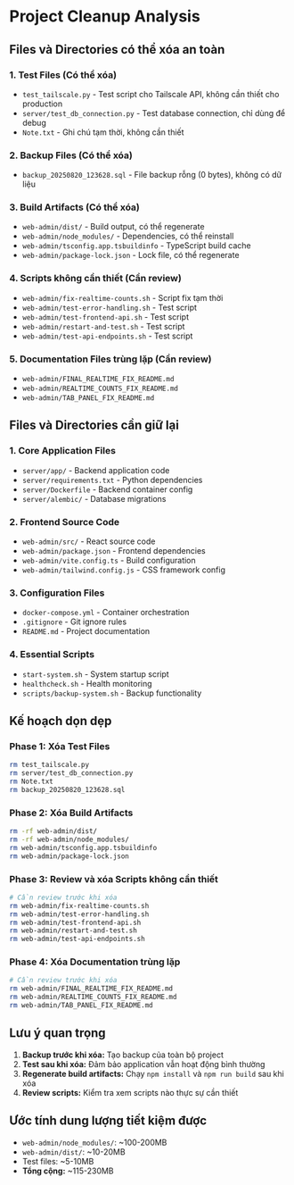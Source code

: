 # Project Cleanup Analysis

## Files và Directories có thể xóa an toàn

### 1. **Test Files (Có thể xóa)**
- `test_tailscale.py` - Test script cho Tailscale API, không cần thiết cho production
- `server/test_db_connection.py` - Test database connection, chỉ dùng để debug
- `Note.txt` - Ghi chú tạm thời, không cần thiết

### 2. **Backup Files (Có thể xóa)**
- `backup_20250820_123628.sql` - File backup rỗng (0 bytes), không có dữ liệu

### 3. **Build Artifacts (Có thể xóa)**
- `web-admin/dist/` - Build output, có thể regenerate
- `web-admin/node_modules/` - Dependencies, có thể reinstall
- `web-admin/tsconfig.app.tsbuildinfo` - TypeScript build cache
- `web-admin/package-lock.json` - Lock file, có thể regenerate

### 4. **Scripts không cần thiết (Cần review)**
- `web-admin/fix-realtime-counts.sh` - Script fix tạm thời
- `web-admin/test-error-handling.sh` - Test script
- `web-admin/test-frontend-api.sh` - Test script
- `web-admin/restart-and-test.sh` - Test script
- `web-admin/test-api-endpoints.sh` - Test script

### 5. **Documentation Files trùng lặp (Cần review)**
- `web-admin/FINAL_REALTIME_FIX_README.md`
- `web-admin/REALTIME_COUNTS_FIX_README.md`
- `web-admin/TAB_PANEL_FIX_README.md`

## Files và Directories cần giữ lại

### 1. **Core Application Files**
- `server/app/` - Backend application code
- `server/requirements.txt` - Python dependencies
- `server/Dockerfile` - Backend container config
- `server/alembic/` - Database migrations

### 2. **Frontend Source Code**
- `web-admin/src/` - React source code
- `web-admin/package.json` - Frontend dependencies
- `web-admin/vite.config.ts` - Build configuration
- `web-admin/tailwind.config.js` - CSS framework config

### 3. **Configuration Files**
- `docker-compose.yml` - Container orchestration
- `.gitignore` - Git ignore rules
- `README.md` - Project documentation

### 4. **Essential Scripts**
- `start-system.sh` - System startup script
- `healthcheck.sh` - Health monitoring
- `scripts/backup-system.sh` - Backup functionality

## Kế hoạch dọn dẹp

### Phase 1: Xóa Test Files
```bash
rm test_tailscale.py
rm server/test_db_connection.py
rm Note.txt
rm backup_20250820_123628.sql
```

### Phase 2: Xóa Build Artifacts
```bash
rm -rf web-admin/dist/
rm -rf web-admin/node_modules/
rm web-admin/tsconfig.app.tsbuildinfo
rm web-admin/package-lock.json
```

### Phase 3: Review và xóa Scripts không cần thiết
```bash
# Cần review trước khi xóa
rm web-admin/fix-realtime-counts.sh
rm web-admin/test-error-handling.sh
rm web-admin/test-frontend-api.sh
rm web-admin/restart-and-test.sh
rm web-admin/test-api-endpoints.sh
```

### Phase 4: Xóa Documentation trùng lặp
```bash
# Cần review trước khi xóa
rm web-admin/FINAL_REALTIME_FIX_README.md
rm web-admin/REALTIME_COUNTS_FIX_README.md
rm web-admin/TAB_PANEL_FIX_README.md
```

## Lưu ý quan trọng

1. **Backup trước khi xóa:** Tạo backup của toàn bộ project
2. **Test sau khi xóa:** Đảm bảo application vẫn hoạt động bình thường
3. **Regenerate build artifacts:** Chạy `npm install` và `npm run build` sau khi xóa
4. **Review scripts:** Kiểm tra xem scripts nào thực sự cần thiết

## Ước tính dung lượng tiết kiệm được

- `web-admin/node_modules/`: ~100-200MB
- `web-admin/dist/`: ~10-20MB
- Test files: ~5-10MB
- **Tổng cộng:** ~115-230MB
